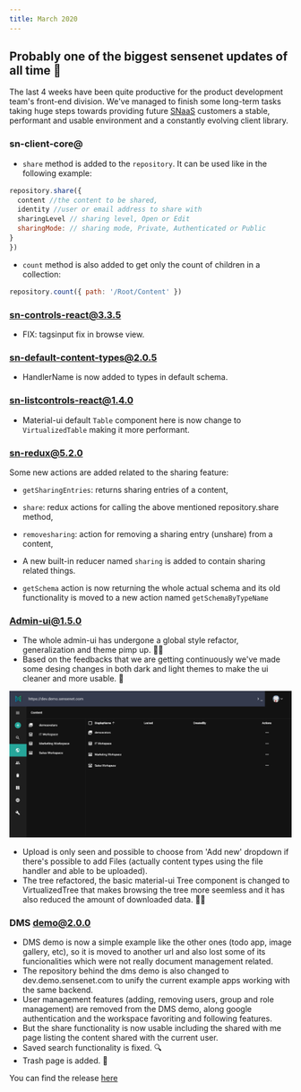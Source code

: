 ```yaml
---
title: March 2020
---
```


## Probably one of the biggest sensenet updates of all time 💯

The last 4 weeks have been quite productive for the product development team's front-end division. We've managed to finish some long-term tasks taking huge steps towards providing future [SNaaS](https://www.sensenet.com/try-it/what-is-snaas) customers a stable, performant and usable environment and a constantly evolving client library.

### sn-client-core@

- `share` method is added to the `repository`. It can be used like in the following example:

```javascript
repository.share({
  content //the content to be shared,
  identity //user or email address to share with
  sharingLevel // sharing level, Open or Edit
  sharingMode: // sharing mode, Private, Authenticated or Public
}
})
```

- `count` method is also added to get only the count of children in a collection:

```javascript
repository.count({ path: '/Root/Content' })
```

### sn-controls-react@3.3.5

- FIX: tagsinput fix in browse view.

### sn-default-content-types@2.0.5

- HandlerName is now added to types in default schema.

### sn-listcontrols-react@1.4.0

- Material-ui default `Table` component here is now change to `VirtualizedTable` making it more performant.

### sn-redux@5.2.0

Some new actions are added related to the sharing feature:

- `getSharingEntries`: returns sharing entries of a content,
- `share`: redux actions for calling the above mentioned repository.share method,
- `removesharing`: action for removing a sharing entry (unshare) from a content,

- A new built-in reducer named `sharing` is added to contain sharing related things.

- `getSchema` action is now returning the whole actual schema and its old functionality is moved to a new action named `getSchemaByTypeName`

### Admin-ui@1.5.0

- The whole admin-ui has undergone a global style refactor, generalization and theme pimp up. 🎉🎉
- Based on the feedbacks that we are getting continuously we've made some desing changes in both dark and light themes to make the ui cleaner and more usable. 💅

 ![Admin-ui design update](/img/new-adminui-design.png "Admin-ui design update")

- Upload is only seen and possible to choose from 'Add new' dropdown if there's possible to add Files (actually content types using the file handler and able to be uploaded).
- The tree refactored, the basic material-ui Tree component is changed to VirtualizedTree that makes browsing the tree more seemless and it has also reduced the amount of downloaded data. 🎉🎉

### DMS demo@2.0.0

- DMS demo is now a simple example like the other ones (todo app, image gallery, etc), so it is moved to another url and also lost some of its funcionalities which were not really document management related.
- The repository behind the dms demo is also changed to dev.demo.sensenet.com to unify the current example apps working with the same backend.
- User management features (adding, removing users, group and role management) are removed from the DMS demo, along google authentication and the workspace favoriting and following features.
- But the share functionality is now usable including the shared with me page listing the content shared with the current user.
- Saved search functionality is fixed. 🔍
- Trash page is added. 🚮

You can find the release [here](https://github.com/SenseNet/sn-client/releases/tag/2020.3.0)
